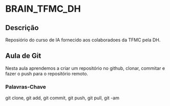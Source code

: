 # BRAIN_TFMC_DH
## Descrição
Reposiório do curso de IA fornecido aos colaboradoes da TFMC pela DH.

## Aula de Git
Nesta aula aprendemos a criar um repositório no github, clonar, commitar e fazer o push para o repositório remoto.
### Palavras-Chave
git clone, git add, git commit, git push, git pull, git -am
